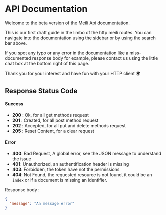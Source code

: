 # API Documentation

Welcome to the beta version of the Meili Api documentation.

This is our first draft guide in the limbo of the http meili routes.
You can navigate into the documentation using the sidebar or by using the search bar above.

If you spot any typo or any error in the documentation like a miss-documented response body for example,
please contact us using the little chat box at the bottom right of this page.

Thank you for your interest and have fun with your HTTP client 🌍

## Response Status Code

#### Success

- **200** : Ok, for all get methods request
- **201** : Created, for all post method request
- **202** : Accepted, for all put and delete methods request
- **205** : Reset Content, for a clear request

#### Error

- **400**: Bad Request, A global error, see the JSON message to understand the issue
- **401**: Unauthorized, an authentification header is missing
- **403**: Forbidden, the token have not the permissions
- **404**: Not Found, the requested resource is not found, it could be an `index` or if a document is missing an identifier.


Response body :

```json
{
  "message": "An message error"
}
```

